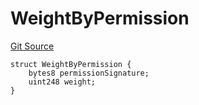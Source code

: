 # WeightByPermission
[Git Source](https://github.com/llama-community/vertex-v1/blob/1010800eca40d89a7523a4694106df66636f891a/src/utils/Structs.sol)


```solidity
struct WeightByPermission {
    bytes8 permissionSignature;
    uint248 weight;
}
```

